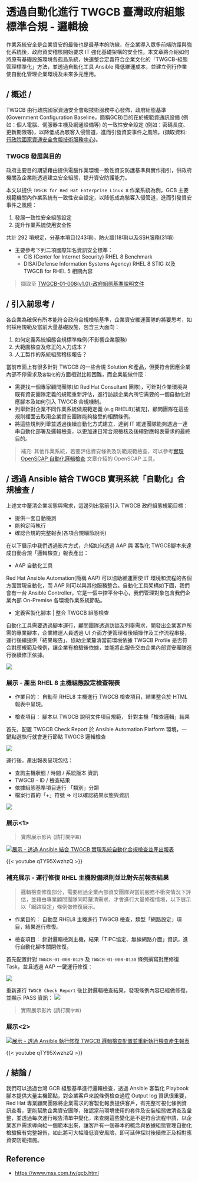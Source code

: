 # 透過自動化進行 TWGCB 臺灣政府組態標準合規 - 邏輯檢

作業系統安全是企業資安的最後也是最基本的防線，在企業導入眾多前端防護與強化系統後，政府資安稽核開始要求 IT 強化基礎架構的安全性。本文章將介紹如何將原有基礎設施環境各孤島系統，快速整合定義符合企業文化的「TWGCB-組態管理標準化」方法，並透過自動化工具 Ansible 降低維運成本，並建立例行作業使自動化管理企業環境及未來多元應用。

## / 概述 /

TWGCB 由行政院國家資通安全會報技術服務中心發佈，政府組態基準(Government Configuration Baseline，簡稱GCB)目的在於規範資通訊設備 (例如：個人電腦、伺服器主機及網通設備等) 的一致性安全設定 (例如：密碼長度、更新期限等)，以降低成為駭客入侵管道，進而引發資安事件之風險。(擷取資料: [行政院國家資通安全會報技術服務中心](https://www.nccst.nat.gov.tw/GCB))。

### TWGCB 發展與目的

政府主要目的期望藉由提供電腦作業環境一致性資安防護基準與實作指引，供政府機關及企業能透過建立安全組態，提升資安防護能力。

本文以提供 `TWGCB for Red Hat Enterprise Linux 8` 作業系統為例，GCB 主要規範機關內作業系統有一致性安全設定，以降低成為駭客入侵管道，進而引發資安事件之風險：

1. 發展一致性安全組態設定
2. 提升作業系統使用安全性

共計 292 項規定，分基本項目(243項)，防火牆(18項)以及SSH服務(31項)
  - 主要參考下列二項國際知名資訊安全標準：
      - CIS (Center for Internet Security) RHEL 8 Benchmark
      - DISA(Defense Information Systems Agency) RHEL 8 STIG 以及 TWGCB for RHEL 5 相關內容
      

> 擷取至 [TWGCB-01-008(v1.0)-政府組態基準說明文件](https://download.nccst.nat.gov.tw/attachfilegcb/TWGCB-01-008_Red%20Hat%20Enterprise%20Linux%208%E6%94%BF%E5%BA%9C%E7%B5%84%E6%85%8B%E5%9F%BA%E6%BA%96%E8%AA%AA%E6%98%8E%E6%96%87%E4%BB%B6v1.0_1100924.pdf)


## / 引入前思考 /

各企業為確保有所本能符合政府合規檢核基準，企業資安維運團隊的將要思考，如何採用規範及當前大量基礎設施，包含三大面向：

1. 如何定義系統組態合規標準條例(不影響企業服務) 
2. 大範圍檢查及修正的人力成本？ 
3. 人工製作的系統組態稽核報告？

當前市面上有很多針對 TWGCB 的一些合規 Solution 和產品，但要符合因應企業內部不停需求及`客製化`的方面相對比較困難，而企業能做什麼：
- 需要找一個專家顧問團隊(如 Red Hat Consultant 團隊)，可針對企業環境與既有資安團隊定義的規範重新評估，進行訪談企業內所它需要的一個自動化對應腳本及如何引入 TWGCB 合規機制。
- 列舉針對企業不同作業系統做規範定義 (e.g RHEL8)[補充]，顧問團隊在這些規則裡面去取用企業資安團隊能夠接受的相關條例。
- 將這些規則列舉並透過後續自動化方式建立，達到 IT 維運團隊能夠透過一連串自動化部署及邏輯檢查，以更加速日常合規檢核及後續對應報表需求的最終目的。


> 補充: 其他作業系統，若要評估資安條例及防範規範檢查，可以參考[實現 OpenSCAP 自動化邏輯檢查](https://blog.yylin.io/ansible/openscap/) 文章介紹的 OpenSCAP 工具。


## / 透過 Ansible 結合 TWGCB 實現系統「自動化」合規檢查 /

上述文中釐清企業狀態與需求，這邊列出當前引入 TWGCB 政府組態規範目標：
- 提供一套自動檢測
- 能夠定時執行
- 確認合規的完整報表(各項合規細節說明)

在以下展示中我們透過影片方式，介紹如何透過 AAP 與 客製化 TWGCB腳本來達成自動合規「邏輯檢查」報表產出：

- AAP 自動化工具 

Red Hat Ansible Automation(簡稱 AAP) 可以協助維運團使 IT 環境和流程的各個方面實現自動化，而 AAP 則可以與其他服務整合。自動化工具架構如下圖，我們會有一台 Ansible Controller，它是一個中控平台中心，我們管理對象包含我們企業內部 On-Premise 各環境作業系統節點。 

- 定義客製化腳本 | 整合 TWGCB 組態檢查

自動化工具需要透過腳本運行，顧問團隊透過訪談及列舉需求，開發出企業客戶所需的專業腳本，企業維運人員透過 UI 介面方便管理者後續操作及工作流程串接，運行後續提供「結果報告」，協助企業釐清當前環境依據 TWGCB Profile 是否符合對應規範及條例，讓企業有檢驗後依據，並能將此報告交由企業內部資安團隊進行後續修正依據。

![](img/03.png)

### 展示 - 產出 RHEL 8 主機組態設定檢查報表


- 作業目的：
自動至 RHEL8 主機進行 TWGCB 檢查項目，結果整合於 HTML 報表中呈現。

- 檢查項目：
腳本以 TWGCB 說明文件項目規範， 針對主機「檢查邏輯」結果


首先，配置 TWGCB Check Report 於 Ansible Automation Platform 環境，一鍵點選執行就會進行節點 TWGCB 邏輯檢查

![](img/04.png)

運行後，產出報表呈現包括：
  - 查詢主機狀態 / 時間 / 系統版本 資訊
  - TWGCB - ID / 檢查結果 
  - 依據組態基準項目進行 「類別」分類
  - 檔案行首的「+」符號 => 可以確認結果狀態與資訊

![](img/05.png)

### 展示<1>
> 實際展示影片 (請打開`字幕`)

[![展示 - 透過 Ansible 結合 TWGCB 實現系統自動化合規檢查並產出報表](https://img.youtube.com/vi/XPlo67IBtQw/0.jpg)](https://www.youtube.com/watch?v=XPlo67IBtQw "展示 - 透過 Ansible 結合 TWGCB 實現系統自動化合規檢查並產出報表")

{{< youtube qTY95XwzhzQ >}}


### 補充展示 - 運行修復 RHEL 主機設備規則並比對先前報表結果

> 邏輯檢查修復部分，需要經過企業內部資安團隊與當前服務不衝突情況下評估，並藉由專業顧問團隊同時釐清需求，才會進行大量修復情境，以下展示以「網路設定」條例做修復展示。

- 作業目的：
自動至 RHEL8 主機進行 TWGCB 檢查，類型「網路設定」項目，結果進行修復。

- 檢查項目：
針對邏輯檢測主機，結果「TIPC協定、無線網路介面」資訊，進行自動化腳本關閉修復。

首先配置針對 `TWGCB-01-008-0129` 及 `TWGCB-01-008-0130` 條例撰寫對應修復 Task，並且透過 AAP 一鍵運行修復：

![](img/06.png)

重新運行 `TWGCB Check Report` 後比對邏輯檢查結果，發現條例內容已經做修復，並顯示 PASS 資訊：
![](img/07.png)

> 實際展示影片 (請打開`字幕`)

### 展示<2>
[![展示 - 透過 Ansible 執行修復 TWGCB 邏輯檢查配置並重新執行檢查產生報表](https://img.youtube.com/vi/qTY95XwzhzQ/0.jpg)](https://www.youtube.com/watch?v=qTY95XwzhzQ "展示 - 透過 Ansible 執行修復 TWGCB 邏輯檢查配置並重新執行檢查產生報表")

{{< youtube qTY95XwzhzQ >}}

## / 結論 /

我們可以透過台灣 GCB 組態基準進行邏輯檢查，透過 Ansible 客製化 Playbook 腳本提供大量主機節點，對企業客戶來說條例檢查過程 Output log 資訊很重要，Red Hat 專業顧問團隊將企業需求的客製化報表提供客戶，有完整可視化條例資訊查看，更能幫助企業資安團隊，確認當前環境使用的套件及安裝組態做清查及彙整，並透過每次運行報告清單中變化，來查閱這些變化是不是符合流程申請，以企業客戶需求導向給一個範本出來，讓客戶有一個基本的概念與依據組態管理自動化檢驗擁有完整報告，如此將可大幅降低資安風險，即可延伸探討後續修正及相對應資安防範措施。


## Reference 
- https://www.mss.com.tw/gcb.html

